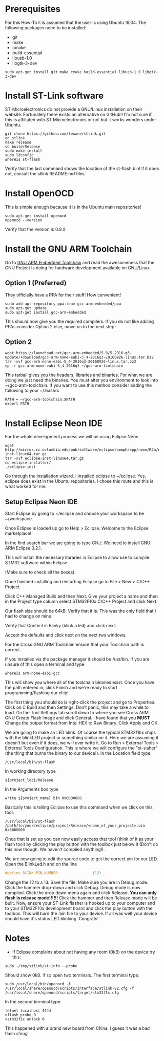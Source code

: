 # Prerequisites
For this How-To it is assumed that the user is using Ubuntu 16.04. The following packages need to be installed:
- git
- make
- cmake
- build-essential
- libusb-1.0
- libgtk-3-dev
```
sudo apt-get install git make cmake build-essential libusb-1.0 libgtk-3-dev
```

# Install ST-Link software
ST-Microelectronics do not provide a GNU/Linux installation on their website. Fortunately there exists an alternative on GitHub!! I'm not sure if this is affiliated with ST Microelectronics or not but it works wonders under Ubuntu.
```
git clone https://github.com/texane/stlink.git
cd stlink
make release
cd build/Release
sudo make install
sudo ldconfig
whereis st-flash
```
Verify that the last command shows the location of the st-flash bin! If it does not, consult the stlink README.md files.

# Install OpenOCD
This is simple enough because it is in the Ubuntu main repositories!
```
sudo apt-get install openocd
openocd --version
```
Verify that the version is 0.9.0

# Install the GNU ARM Toolchain
Go to [GNU ARM Embedded Toolchain](https://launchpad.net/gcc-arm-embedded) and read the awesomeness that the GNU Project is doing for hardware development available on GNU/Linux.
## Option 1 (Preferred)
They officially have a PPA for their stuff! How convenient!
```
sudo add-apt-repository ppa:team-gcc-arm-embedded/ppa
sudo apt-get update
sudo apt-get install gcc-arm-embedded
```
This should now give you the required compilers. If you do not like adding PPAs consider Option 2 else, move on to the next step!
## Option 2
```
wget https://launchpad.net/gcc-arm-embedded/5.0/5-2016-q3-update/+download/gcc-arm-none-eabi-5_4-2016q3-20160926-linux.tar.bz2
tar -xvf gcc-arm-none-eabi-5_4-2016q3-20160926-linux.tar.bz2
cp -r gcc-arm-none-eabi-5_4-2016q3 ~/gcc-arm-toolchain
```
This tarball gives you the headers, libraries and binaries. For what we are doing we just need the binaries. You must alter you environment to look into ~/gcc-arm-toolchain. If you want to use this method consider adding the following to your ~/.bashrc
```
PATH = ~/gcc-arm-toolchain:$PATH
export PATH
```

# Install Eclipse Neon IDE
For the whole development process we will be using Eclipse Neon.
```
wget http://mirror.cc.columbia.edu/pub/software/eclipse/oomph/epp/neon/R2a/eclipse-inst-linux64.tar.gz
tar -xvf eclipse-inst-linux64.tar.gz
cd eclipse-installer/
./eclipse-inst

```
Go through the installation wizard. I installed eclipse to ~/eclipse. Yes, eclipse does exist in the Ubuntu repositories. I chose this route and this is what worked for me.

## Setup Eclipse Neon IDE
Start Eclipse by going to ~/eclipse and choose your workspace to be ~/workspace. 

Once Eclipse is loaded up go to Help > Eclipse. Welcome to the Eclipse marketplace! 

In the find search bar we are going to type GNU. We need to install GNU ARM Eclipse 3.2.1. 

This will install the necessary libraries in Eclipse to allow use to compile STM32 software within Eclipse.

(Make sure to check all the boxes).

Once finished installing and restarting Eclipse go to File > New > C/C++ Project. 

Click C++ Managed Build and then Next. Give your project a name and then in the Project type column select STM32F10x C/C++ Project and click Next. 

Our flash size should be 64kB. Verify that it is. This was the only field that I had to change on mine. 

Verify that Content is Blinky (blink a led) and click next. 

Accept the defaults and click next on the next two windows. 

For the Cross GNU ARM Toolchain ensure that your Toolchain path is correct. 

If you installed via the package manager it should be /usr/bin. If you are unsure of this open a terminal and type
```
whereis arm-none-eabi-gcc
```
This will show you where all of the toolchain binaries exist. Once you have the path entered in, click Finish and we're ready to start programming/flashing our chip!

The first thing you should do is right-click the project and go to Properties. Click on C Build and then Settings. Don't panic, this may take a while to load. On the Tool Settings tab scroll down to where you see Cross ARM GNU Create Flash Image and click General. I have found that you **MUST** Change the output format from Intel HEX to Raw Binary. Click Apply and OK.

We are going to make an LED blink. Of course the typical STM32f10x ships with the blinkLED project or something similar on it. Here we are assuming it doesn't but even if it does, we will over write it. Go to Run > External Tools > External Tools Configuration. This is where we will configure the "st-slaher" (the thing that burns the binary to our device!). In the Location field type
```
/usr/local/bin/st-flash
```
In working directory type
```
${project_loc}/Release
```
In the Arguments box type
```
write ${project_name}.bin 0x8000000
```
Basically this is telling Eclipse to use this command when we click on this tool.
```
/usr/local/bin/st-flash /path/to/your/eclipse/project/Release/<name_of_your_project>.bin 0x8000000
```
Once that is set up you can now easily access that tool (think of it as your flash tool) by clicking the play button with the toolbox just below it (Don't do this now though. We haven't compiled anything!).

We are now going to edit the source code to get the correct pin for our LED. Open the BlinkLed.h and on the line
```c
#define BLINK_PIN_NUMBER                (12)
```
Change the 12 to a 13. Save the file. Make sure you are in Debug mode. Click the hammer drop-down and click Debug. Debug mode is now compiled. Click the drop down menu again and click Release. **You can only flash is release mode!!!!!!** Click the hammer and then Release mode will be built. Now, ensure your ST-Link flasher is hooked up to your computer and to your STM32F10x development board and click the play button with the toolbox. This will burn the .bin file to your device. If all was well your device should have it's status LED blinking. Congrats!

# Notes
- If Eclipse complains about not having any room (0kB) on the device try this:
```
sudo ~/tmp/stlink/st-info --probe
```
Should show 0kB. If so open two terminals. The first terminal type:
```
sudo /usr/local/bin/openocd -f /usr/local/share/openocd/scripts/interface/stlink-v2.cfg -f /usr/local/share/openocd/scripts/target/stm32f1x.cfg
```
In the second terminal type:
```
telnet localhost 4444
>flash probe 0
>stm32f1x unlock 0
```
This happened with a brand new board from China. I guess it was a bad flash *shrug*
